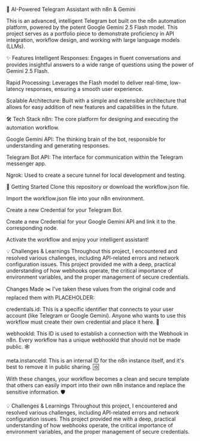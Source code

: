 🤖 AI-Powered Telegram Assistant with n8n & Gemini

This is an advanced, intelligent Telegram bot built on the n8n automation platform, powered by the potent Google Gemini 2.5 Flash model. This project serves as a portfolio piece to demonstrate proficiency in API integration, workflow design, and working with large language models (LLMs).

✨ Features
Intelligent Responses: Engages in fluent conversations and provides insightful answers to a wide range of questions using the power of Gemini 2.5 Flash.

Rapid Processing: Leverages the Flash model to deliver real-time, low-latency responses, ensuring a smooth user experience.

Scalable Architecture: Built with a simple and extensible architecture that allows for easy addition of new features and capabilities in the future.

🛠️ Tech Stack
n8n: The core platform for designing and executing the automation workflow.

Google Gemini API: The thinking brain of the bot, responsible for understanding and generating responses.

Telegram Bot API: The interface for communication within the Telegram messenger app.

Ngrok: Used to create a secure tunnel for local development and testing.

🚀 Getting Started
Clone this repository or download the workflow.json file.

Import the workflow.json file into your n8n environment.

Create a new Credential for your Telegram Bot.

Create a new Credential for your Google Gemini API and link it to the corresponding node.

Activate the workflow and enjoy your intelligent assistant!

💡 Challenges & Learnings
Throughout this project, I encountered and resolved various challenges, including API-related errors and network configuration issues. This project provided me with a deep, practical understanding of how webhooks 
operate, the critical importance of environment variables, and the proper management of secure credentials.


Changes Made ✂️
I've taken these values from the original code and replaced them with PLACEHOLDER:

credentials.id: This is a specific identifier that connects to your user account (like Telegram or Google Gemini). Anyone who wants to use this workflow must create their own credential and place it here. 🔑

webhookId: This ID is used to establish a connection with the Webhook in n8n. Every workflow has a unique webhookId that should not be made public. 🕸️

meta.instanceId: This is an internal ID for the n8n instance itself, and it's best to remove it in public sharing. 🆔

With these changes, your workflow becomes a clean and secure template that others can easily import into their own n8n instance and replace the sensitive information. 🛡️

💡 Challenges & Learnings
Throughout this project, I encountered and resolved various challenges, including API-related errors and network configuration issues. This project provided me with a deep, practical understanding of how webhooks operate, the critical importance of environment variables, and the proper management of secure credentials.
